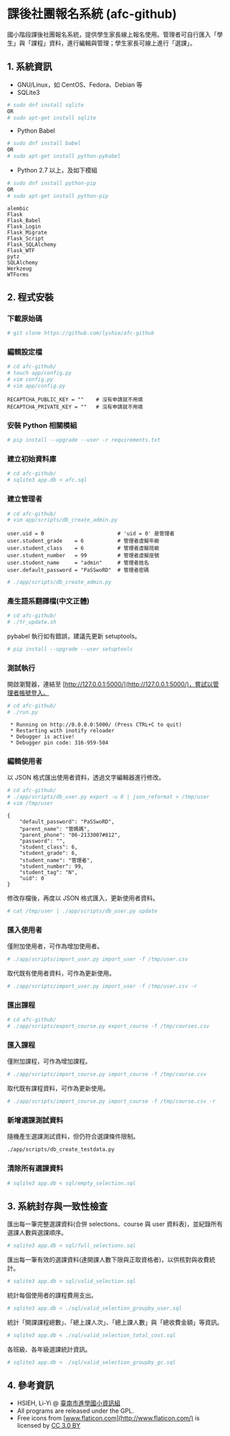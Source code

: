 # 課後社團報名系統 (afc-github)
國小階段課後社團報名系統，提供學生家長線上報名使用。管理者可自行匯入「學生」與「課程」資料，進行編輯與管理；學生家長可線上進行「選課」。


## 1. 系統資訊
  - GNU/Linux，如 CentOS、Fedora、Debian 等
  - SQLite3
```bash
# sudo dnf install sqlite
OR
# sudo apt-get install sqlite
```
  - Python Babel
```bash
# sudo dnf install babel
OR
# sudo apt-get install python-pybabel
```
  - Python 2.7 以上，及如下模組
```bash
# sudo dnf install python-pip
OR
# sudo apt-get install python-pip
```
```
alembic
Flask
Flask_Babel
Flask_Login
Flask_Migrate
Flask_Script
Flask_SQLAlchemy
Flask_WTF
pytz
SQLAlchemy
Werkzeug
WTForms
```


## 2. 程式安裝

### 下載原始碼
```bash
# git clone https://github.com/lyshie/afc-github
```

### 編輯設定檔
```bash
# cd afc-github/
# touch app/config.py
# vim config.py
# vim app/config.py
```
```
RECAPTCHA_PUBLIC_KEY = ""    # 沒有申請就不用填
RECAPTCHA_PRIVATE_KEY = ""   # 沒有申請就不用填
```

### 安裝 Python 相關模組
```bash
# pip install --upgrade --user -r requirements.txt
```

### 建立初始資料庫
```bash
# cd afc-github/
# sqlite3 app.db < afc.sql
```

### 建立管理者
```bash
# cd afc-github/
# vim app/scripts/db_create_admin.py
```
```
user.uid = 0                        # 'uid = 0' 是管理者
user.student_grade    = 6           # 管理者虛擬年級
user.student_class    = 6           # 管理者虛擬班級
user.student_number   = 99          # 管理者虛擬座號
user.student_name     = "admin"     # 管理者姓名
user.default_password = "PaSSwoRD"  # 管理者密碼
```
```bash
# ./app/scripts/db_create_admin.py
```

### 產生語系翻譯檔(中文正體)
```bash
# cd afc-github/
# ./tr_update.sh
```
pybabel 執行如有錯誤，建議先更新 setuptools。
```bash
# pip install --upgrade --user setuptools
```

### 測試執行
開啟瀏覽器，連結至 [http://127.0.0.1:5000/](http://127.0.0.1:5000/)，嘗試以管理者帳號登入。
```bash
# cd afc-github/
# ./run.py
```
```
 * Running on http://0.0.0.0:5000/ (Press CTRL+C to quit)
 * Restarting with inotify reloader
 * Debugger is active!
 * Debugger pin code: 316-959-504
```

### 編輯使用者
以 JSON 格式匯出使用者資料，透過文字編輯器進行修改。
```bash
# cd afc-github/
# ./app/scripts/db_user.py export -u 0 | json_reformat > /tmp/user
# vim /tmp/user
```
```
{
    "default_password": "PaSSwoRD",
    "parent_name": "管媽媽",
    "parent_phone": "06-2133007#812",
    "password": "",
    "student_class": 6,
    "student_grade": 6,
    "student_name": "管理者",
    "student_number": 99,
    "student_tag": "N",
    "uid": 0
}
```
修改存檔後，再度以 JSON 格式匯入，更新使用者資料。
```bash
# cat /tmp/user | ./app/scripts/db_user.py update
```

### 匯入使用者
僅附加使用者，可作為增加使用者。
```bash
# ./app/scripts/import_user.py import_user -f /tmp/user.csv
```
取代既有使用者資料，可作為更新使用。
```bash
# ./app/scripts/import_user.py import_user -f /tmp/user.csv -r
```

### 匯出課程
```bash
# cd afc-github/
# ./app/scripts/export_course.py export_course -f /tmp/courses.csv
```

### 匯入課程
僅附加課程，可作為增加課程。
```bash
# ./app/scripts/import_course.py import_course -f /tmp/course.csv
```
取代既有課程資料，可作為更新使用。
```bash
# ./app/scripts/import_course.py import_course -f /tmp/course.csv -r
```

### 新增選課測試資料
隨機產生選課測試資料，但仍符合選課條件限制。
```bash
./app/scripts/db_create_testdata.py
```

### 清除所有選課資料
```bash
# sqlite3 app.db < sql/empty_selection.sql
```

## 3. 系統封存與一致性檢查
匯出每一筆完整選課資料(合併 selections、course 與 user 資料表)，並紀錄所有選課人數與選課順序。
```bash
# sqlite3 app.db < sql/full_selections.sql
```

匯出每一筆有效的選課資料(達開課人數下限與正取資格者)，以供核對與收費統計。
```bash
# sqlite3 app.db < sql/valid_selection.sql
```

統計每個使用者的課程費用支出。
```bash
# sqlite3 app.db < ./sql/valid_selection_groupby_user.sql
```

統計「開課課程總數」、「總上課人次」、「總上課人數」與「總收費金額」等資訊。
```bash
# sqlite3 app.db < ./sql/valid_selection_total_cost.sql
```

各班級、各年級選課統計資訊。
```bash
# sqlite3 app.db < ./sql/valid_selection_groupby_gc.sql
```

## 4. 參考資訊
  - HSIEH, Li-Yi @ [臺南市進學國小資訊組](http://www.chps.tn.edu.tw/)
  - All programs are released under the GPL.
  - Free icons from [www.flaticon.com](http://www.flaticon.com/) is licensed by [CC 3.0 BY](http://creativecommons.org/licenses/by/3.0/)
